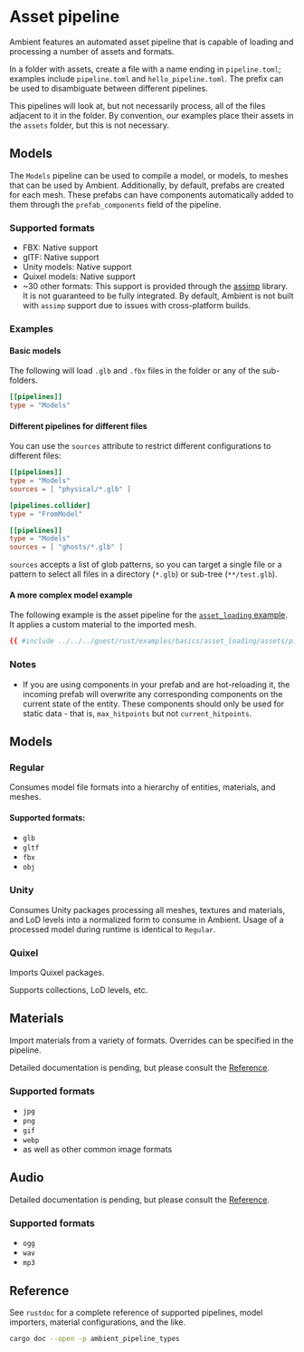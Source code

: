 # Asset pipeline

<!-- markdownlint-disable-file MD024 -->

Ambient features an automated asset pipeline that is capable of loading and processing a number of assets and formats.

In a folder with assets, create a file with a name ending in `pipeline.toml`; examples include `pipeline.toml` and `hello_pipeline.toml`. The prefix can be used to disambiguate between different pipelines.

This pipelines will look at, but not necessarily process, all of the files adjacent to it in the folder. By convention,
our examples place their assets in the `assets` folder, but this is not necessary.

## Models

The `Models` pipeline can be used to compile a model, or models, to meshes that can be used by Ambient. Additionally, by
default, prefabs are created for each mesh. These prefabs can have components automatically added to them through the
`prefab_components` field of the pipeline.

### Supported formats

- FBX: Native support
- glTF: Native support
- Unity models: Native support
- Quixel models: Native support
- ~30 other formats: This support is provided through the [assimp](https://github.com/assimp/assimp) library. It is not
  guaranteed to be fully integrated. By default, Ambient is not built with `assimp` support due to issues with cross-platform builds.

### Examples

#### Basic models

The following will load `.glb` and `.fbx` files in the folder or any of the sub-folders.

```toml
[[pipelines]]
type = "Models"
```

#### Different pipelines for different files

You can use the `sources` attribute to restrict different configurations to different files:

```toml
[[pipelines]]
type = "Models"
sources = [ "physical/*.glb" ]

[pipelines.collider]
type = "FromModel"

[[pipelines]]
type = "Models"
sources = [ "ghosts/*.glb" ]
```

`sources` accepts a list of glob patterns, so you can target a single file or a pattern to select all files in a
directory (`*.glb`) or sub-tree (`**/test.glb`).

#### A more complex model example

The following example is the asset pipeline for the [`asset_loading` example](https://github.com/AmbientRun/Ambient/tree/main/guest/rust/examples/basics/asset_loading). It applies a custom material to
the imported mesh.

```toml
{{ #include ../../../guest/rust/examples/basics/asset_loading/assets/pipeline.toml }}
```

### Notes

- If you are using components in your prefab and are hot-reloading it, the incoming prefab will overwrite any
  corresponding components on the current state of the entity. These components should only be used for static data - that
  is, `max_hitpoints` but not `current_hitpoints`.

## Models

### Regular

Consumes model file formats into a hierarchy of entities, materials, and meshes.

#### Supported formats:

- `glb`
- `gltf`
- `fbx`
- `obj`

### Unity

Consumes Unity packages processing all meshes, textures and materials, and LoD levels into a normalized form to consume in Ambient.
Usage of a processed model during runtime is identical to `Regular`.

### Quixel

Imports Quixel packages.

Supports collections, LoD levels, etc.

## Materials

Import materials from a variety of formats. Overrides can be specified in the pipeline.

Detailed documentation is pending, but please consult the [Reference](#reference).

### Supported formats

- `jpg`
- `png`
- `gif`
- `webp`
- as well as other common image formats

## Audio

Detailed documentation is pending, but please consult the [Reference](#reference).

### Supported formats

- `ogg`
- `wav`
- `mp3`

## Reference

See `rustdoc` for a complete reference of supported pipelines, model importers, material configurations,
and the like.

```sh
cargo doc --open -p ambient_pipeline_types
```
